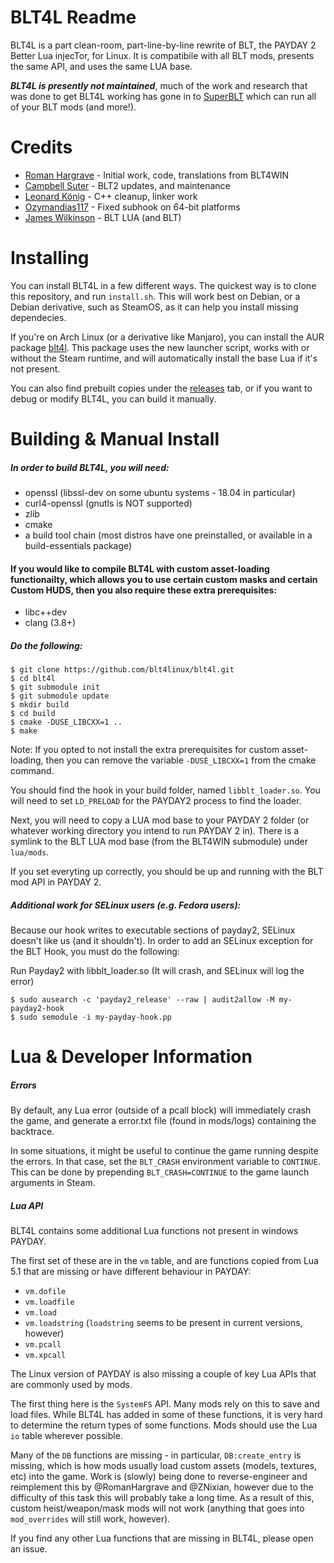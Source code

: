 BLT4L Readme
============

BLT4L is a part clean-room, part-line-by-line rewrite of BLT, the PAYDAY
2 Better Lua injecTor, for Linux. It is compatibile with all BLT mods,
presents the same API, and uses the same LUA base.

***BLT4L is presently not maintained***, much of the work and research that was done to get BLT4L working has gone in to [SuperBLT](https://gitlab.com/znixian/payday2-superblt#gnulinux) which can run all of your BLT mods (and more!).

Credits
=======

* [Roman Hargrave](https://github.com/RomanHargrave) - Initial work, code, translations from BLT4WIN
* [Campbell Suter](https://github.com/ZNixian) - BLT2 updates, and maintenance
* [Leonard König](https://github.com/LeonardKoenig) - C++ cleanup, linker work
* [Ozymandias117](https://github.com/Ozymandias117) - Fixed subhook on 64-bit platforms
* [James Wilkinson](https://github.com/JamesWilko) - BLT LUA (and BLT)

Installing
==========

You can install BLT4L in a few different ways. 
The quickest way is to clone this repository, and run `install.sh`.
This will work best on Debian, or a Debian derivative, such as SteamOS, as
it can help you install missing dependecies.

If you're on Arch Linux (or a derivative like Manjaro), you can install the AUR package
[blt4l](https://aur.archlinux.org/packages/blt4l/). This package uses the new launcher script,
works with or without the Steam runtime, and will automatically install the base Lua if it's not present.

You can also find prebuilt copies under the [releases](https://github.com/blt4linux/blt4l/releases)
tab, or if you want to debug or modify BLT4L, you can build it manually.

Building & Manual Install
=========================

##### In order to build BLT4L, you will need:

* openssl (libssl-dev on some ubuntu systems - 18.04 in particular)
* curl4-openssl (gnutls is NOT supported)
* zlib
* cmake
* a build tool chain (most distros have one preinstalled, or available in a build-essentials package)

#### If you would like to compile BLT4L with custom asset-loading functionailty, which allows you to use certain custom masks and certain Custom HUDS, then you also require these extra prerequisites:

* libc++dev
* clang (3.8+)

##### Do the following:

```
$ git clone https://github.com/blt4linux/blt4l.git
$ cd blt4l
$ git submodule init
$ git submodule update
$ mkdir build 
$ cd build
$ cmake -DUSE_LIBCXX=1 .. 
$ make
```
Note: If you opted to not install the extra prerequisites for custom asset-loading, then you can remove the variable ```-DUSE_LIBCXX=1``` from the cmake command.

You should find the hook in your build folder, named `libblt_loader.so`.
You will need to set `LD_PRELOAD` for the PAYDAY2 process to find the
loader.

Next, you will need to copy a LUA mod base to your PAYDAY 2 folder (or whatever working directory you intend to run PAYDAY 2 in).
There is a symlink to the BLT LUA mod base (from the BLT4WIN submodule) under `lua/mods`. 

If you set everyting up correctly, you should be up and running with the BLT mod API in PAYDAY 2.

##### Additional work for SELinux users (e.g. Fedora users):

Because our hook writes to executable sections of payday2, SELinux doesn't like us (and it shouldn't).
In order to add an SELinux exception for the BLT Hook, you must do the following:

Run Payday2 with libblt_loader.so (It will crash, and SELinux will log the error)
```
$ sudo ausearch -c 'payday2_release' --raw | audit2allow -M my-payday2-hook
$ sudo semodule -i my-payday-hook.pp
```

Lua & Developer Information
===========================

##### Errors

By default, any Lua error (outside of a pcall block) will immediately crash the game, and
generate a error.txt file (found in mods/logs) containing the backtrace.

In some situations, it might be useful to continue the game running despite the errors. In that
case, set the `BLT_CRASH` environment variable to `CONTINUE`. This can be done by
prepending `BLT_CRASH=CONTINUE` to the game launch arguments in Steam.

##### Lua API

BLT4L contains some additional Lua functions not present in windows PAYDAY.

The first set of these are in the `vm` table, and are functions copied from Lua 5.1
that are missing or have different behaviour in PAYDAY:

* `vm.dofile`
* `vm.loadfile`
* `vm.load`
* `vm.loadstring` (`loadstring` seems to be present in current versions, however)
* `vm.pcall`
* `vm.xpcall`

The Linux version of PAYDAY is also missing a couple of key Lua APIs that are commonly used
by mods.

The first thing here is the `SystemFS` API. Many mods rely on this to save and load files. While
BLT4L has added in some of these functions, it is very hard to determine the return types of some
functions. Mods should use the Lua `io` table wherever possible.

Many of the `DB` functions are missing - in particular, `DB:create_entry` is missing, which is
how mods usually load custom assets (models, textures, etc) into the game. Work is (slowly) being done
to reverse-engineer and reimplement this by @RomanHargrave and @ZNixian, however due to the difficulty of
this task this will probably take a long time. As a result of this, custom heist/weapon/mask mods will
not work (anything that goes into `mod_overrides` will still work, however).

If you find any other Lua functions that are missing in BLT4L, please open an issue.

